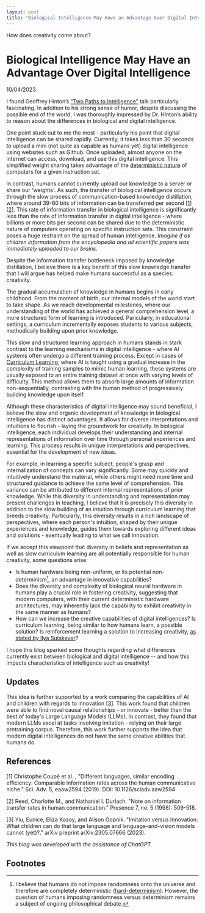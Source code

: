 ```yaml
---
layout: post
title: "Biological Intelligence May Have an Advantage Over Digital Intelligence"
---
```


How does creativity come about? 

# Biological Intelligence May Have an Advantage Over Digital Intelligence
10/04/2023

I found Geoffrey Hinton’s [“Two Paths to Intelligence”](https://www.youtube.com/watch?app=desktop&v=rGgGOccMEiY&ab_channel=CSERCambridge) talk particularly fascinating. In addition to his strong sense of humor, despite discussing the possible end of the world, I was thoroughly impressed by Dr. Hinton’s ability to reason about the differences in biological and digital intelligence.

<!-- Dr. Hinton discussed  -->
<!-- TODO detail here brief synposis of the talk -->

One point stuck out to me the most - particularly his point that digital intelligence can be shared rapidly. Currently, it takes less than 30 seconds to upload a mini (not quite as capable as humans yet) digital intelligence using websites such as Github. Once uploaded, almost anyone on the internet can access, download, and use this digital intelligence. This simplified weight sharing takes advantage of the [deterministic nature](https://www.hoppersroppers.org/fundamentals/Hardware/2-ComputersareDeterministic.html) of computers for a given instruction set.

In contrast, humans cannot currently upload our knowledge to a server or share our 'weights'. As such, the transfer of biological intelligence occurs through the slow process of communication-based knowledge distillation, where around 39-60 bits of information can be transferred per second \[[1](#1)\]\[[2](#2)\]. This rate of information transfer in biological intelligence is significantly less than the rate of information transfer in digital intelligence - where billions or more bits per second can be shared due to the deterministic nature of computers operating on specific instruction sets. This constraint poses a huge restraint on the spread of human intelligence. *Imagine if as children information from the encyclopedia and all scientific papers was immediately uploaded to our brains.*

Despite the information transfer bottleneck imposed by knowledge distillation, I believe there is a key benefit of this slow knowledge transfer that I will argue has helped make humans successful as a species: creativity.

The gradual accumulation of knowledge in humans begins in early childhood. From the moment of birth, our internal models of the world start to take shape. As we reach developmental milestones, where our understanding of the world has achieved a general comprehension level, a more structured form of learning is introduced. Paricularly, in educational settings, a curriculum incrementally exposes students to various subjects, methodically building upon prior knowledge. 

This slow and structured learning approach in humans stands in stark contrast to the learning mechanisms in digital intelligence - where AI systems often undergo a different training process. Except in cases of [Curriculum Learning](https://ai.stackexchange.com/questions/40241/what-is-curriculum-learning-in-reinforcement-learning#:~:text=Curriculum%20learning%20is%20a%20training,of%20tasks%20or%20training%20samples.), where AI is taught using a gradual increase in the complexity of training samples to mimic human learning, these systems are usually exposed to an entire training dataset at once with varying levels of difficulty. This method allows them to absorb large amounts of information non-sequentially, contrasting with the human method of progressively building knowledge upon itself.

Although these characteristics of digital intelligence may sound beneficial, I believe the slow and organic development of knowledge in biological intelligence has distinct advantages. It allows for diverse interpretations and intuitions to flourish - laying the groundwork for creativity. In biological intelligence, each individual develops their understanding and internal representations of information over time through personal experiences and learning. This process results in unique interpretations and perspectives, essential for the development of new ideas.

For example, in learning a specific subject, people's grasp and internalization of concepts can vary significantly. Some may quickly and intuitively understand the material, while others might need more time and structured guidance to achieve the same level of comprehension. This variance can be attributed to different internal representations of prior knowledge. While this diversity in understanding and representation may present challenges in teaching, I believe that it is precisely this diversity in addition to the slow building of an intuition through curriculum learning that breeds creativity. Particularly, this diversity results in a rich landscape of perspectives, where each person's intuition, shaped by their unique experiences and knowledge, guides them towards exploring different ideas and solutions - eventually leading to what we call innovation.

If we accept this viewpoint that diversity in beliefs and representation as well as slow curriculum learning are all potentially responsible for human creativity, some questions arise:
* Is human hardware being non-uniform, or its potential non-determinism[^1], an advantage in innovative capabilities? 
* Does the diversity and complexity of biological neural hardware in humans play a crucial role in fostering creativity, suggesting that modern computers, with their current deterministic hardware architectures, may inherently lack the capability to exhibit creativity in the same manner as humans?
* How can we increase the creative capabilities of digital intelligences? Is curriculum learning, being similar to how humans learn, a possible solution? Is reinforcement learning a solution to increasing creativity, [as stated by Ilya Sutskever](https://www.youtube.com/watch?v=OPZxs6IXH00&ab_channel=AlignmentWorkshop)?

I hope this blog sparked some thoughts regarding what differences currently exist between biological and digital intelligence -- and how this impacts characteristics of intelligence such as creativity!

## Updates
<!-- these updates were added after my initial opinion developed on this hypothesis regarding advantage of biological intelligence over digital intelligence -->
This idea is further supported by a work comparing the capabilities of AI and children with regards to innovation \[[3](#3)\]. This work found that children were able to find novel causal relationships - or innovate - better than the best of today's Large Language Models (LLMs). In contrast, they found that modern LLMs excel at tasks involving imitation - relying on their large pretraining corpus. Therefore, this work further supports the idea that modern digital intelligences do not have the same creative abilities that humans do.

## References

<a name="1"></a>[1] Christophe Coupé et al. , "Different languages, similar encoding efficiency: Comparable information rates across the human communicative niche." Sci. Adv. 5, eaaw2594 (2019). DOI: 10.1126/sciadv.aaw2594

<a name="2"></a>[2] Reed, Charlotte M., and Nathaniel I. Durlach. "Note on information transfer rates in human communication." Presence 7, no. 5 (1998): 509-518.

<a name="3"></a>[3] Yiu, Eunice, Eliza Kosoy, and Alison Gopnik. "Imitation versus Innovation: What children can do that large language and language-and-vision models cannot (yet)?." arXiv preprint arXiv:2305.07666 (2023).

*This blog was developed with the assistance of ChatGPT.*

## Footnotes

[^1]: I believe that humans do not impose randomness onto the universe and therefore are completely deterministic ([hard-determinism](https://en.wikipedia.org/wiki/Hard_determinism)). However, the question of humans imposing randomness versus determinism remains a subject of ongoing philosophical debate.
